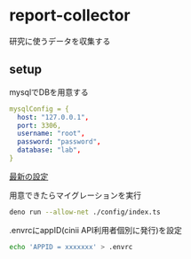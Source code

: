 # report-collector
研究に使うデータを収集する

## setup
mysqlでDBを用意する
```yaml
mysqlConfig = {
  host: "127.0.0.1",
  port: 3306,
  username: "root",
  password: "password",
  database: "lab",
}
```
[最新の設定](https://github.com/kakubin/report-collector/blob/master/config/index.ts)


用意できたらマイグレーションを実行
```sh
deno run --allow-net ./config/index.ts
```

.envrcにappID(cinii API利用者個別に発行)を設定
```sh
echo 'APPID = xxxxxxx' > .envrc
```
